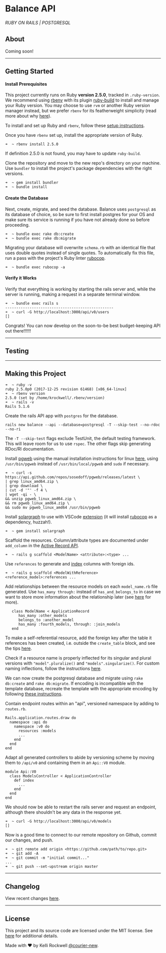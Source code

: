 # Balance API
###### RUBY ON RAILS | POSTGRESQL

## About

<!-- TODO: Add project description/intro -->

Coming soon!

---

## Getting Started

#### Install Prerequisites
This project currently runs on Ruby **version 2.5.0**, tracked in `.ruby-version`. We recommend using [rbenv](https://github.com/rbenv/rbenv) with its plugin [ruby-build](https://github.com/rbenv/ruby-build) to install and manage your Ruby version. You may choose to use `rvm` or another Ruby version manager instead, but we prefer `rbenv` for its featherweight simplicity (read more about why [here](https://github.com/rbenv/rbenv/wiki/Why-rbenv%3F)).

To install and set up Ruby and `rbenv`, follow these [setup instructions](https://gorails.com/setup/).

Once you have `rbenv` set up, install the appropriate version of Ruby.

```
➜  ~ rbenv install 2.5.0
```

If definition 2.5.0 is not found, you may have to update `ruby-build`.

Clone the repository and move to the new repo's directory on your machine. Use `bundler` to install the project's package dependencies with the right versions.

```
➜  ~ gem install bundler
➜  ~ bundle install
```

#### Create the Database

Next, create, migrate, and seed the database. Balance uses `postgresql` as its database of choice, so be sure to first install postgres for your OS and make sure its service is running if you have not already done so before proceeding.
```
➜  ~ bundle exec rake db:create
➜  ~ bundle exec rake db:migrate
```

Migrating your database will overwrite `schema.rb` with an identical file that uses double quotes instead of single quotes. To automatically fix this file, run a pass with the project's Ruby linter [rubocop](https://github.com/rubocop-hq/rubocop).
```
➜  ~ bundle exec rubocop -a
```

#### Verify it Works

Verify that everything is working by starting the rails server and, while the server is running, making a request in a separate terminal window.

```
➜  ~ bundle exec rails s
-------------------------------------------------
➜  ~ curl -G http://localhost:3000/api/v0/users
[]
```

Congrats! You can now develop on the soon-to-be best budget-keeping API out there!!!!!!


---

## Testing

<!-- TODO: Set up tests with rspec -->

---

## Making this Project

```
➜  ~ ruby -v
ruby 2.5.0p0 (2017-12-25 revision 61468) [x86_64-linux]
➜  ~ rbenv version
2.5.0 (set by /home/krockwell/.rbenv/version)
➜  ~ rails -v
Rails 5.1.6
```

Create the rails API app with `postgres` for the database.
```
rails new balance --api --database=postgresql -T --skip-test --no-rdoc --no-ri
```
The `-T --skip-test` flags exclude TestUnit, the default testing framework. This will leave room for us to use `rspec`. The other flags skip generating RDoc/RI documentation.

Install [pgweb](https://github.com/sosedoff/pgweb) using the manual installation instructions for linux [here](https://github.com/sosedoff/pgweb/wiki/Installation), using `/usr/bin/pgweb` instead of `/usr/bin/local/pgweb` and `sudo` if necessary.
```
➜  ~ curl -s https://api.github.com/repos/sosedoff/pgweb/releases/latest \
| grep linux_amd64.zip \
| grep download \
| cut -d '"' -f 4 \
| wget -qi - \
&& unzip pgweb_linux_amd64.zip \
&& rm pgweb_linux_amd64.zip \
&& sudo mv pgweb_linux_amd64 /usr/bin/pgweb
```

Install [solargraph](https://github.com/castwide/solargraph) to use with VSCode [extension](https://github.com/castwide/vscode-solargraph) (it will install [rubocop](https://github.com/rubocop-hq/rubocop) as a dependency, huzzah!).
```
➜  ~ gem install solargraph
```

Scaffold the resources. Column/attribute types are documented under `add_column` in the [Active Record API](http://api.rubyonrails.org/classes/ActiveRecord/ConnectionAdapters/SchemaStatements.html#method-i-add_column).
```
➜  ~ rails g scaffold <ModelName> <attribute>:<type> ...
```

Use `references` to generate and [index](https://stackoverflow.com/questions/7861971/generate-model-using-userreferences-vs-user-idinteger) columns with foreign ids.
```
➜  ~ rails g scaffold <ModelWithReference> <reference_model>:references ...
```

Add relationships between the resource models on each `model_name.rb` file generated. Use `has_many through:` instead of `has_and_belongs_to` in case we want to store more information about the relationship later (see [here](https://stackoverflow.com/questions/2780798/has-and-belongs-to-many-vs-has-many-through) for more).
```
   class ModelName < ApplicationRecord
      has_many :other_models
      belongs_to :another_model
      has_many :fourth_models, through: :join_models
   end
```

To make a self-referential resource, add the foreign key after the table it references has been created, i.e. outside the `create_table` block, and see the tips [here](https://tamouse.github.io/swaac/rails/2015/12/15/self-referential-models-categories/).

Check if a resource name is properly inflected for its singular and plural versions with `"model".pluralize()` and `"models".singularize()`. For custom naming inflections, follow the instructions [here](https://stackoverflow.com/questions/3517989/ruby-on-rails-how-do-you-explicitly-define-plural-names-and-singular-names-in-r).

We can now create the postgresql database and migrate using `rake db:create` and `rake db:migrate`. If encoding is incompatible with the template database, recreate the template with the appropriate encoding by following [these instructions](https://stackoverflow.com/questions/16736891/pgerror-error-new-encoding-utf8-is-incompatible).

Contain endpoint routes within an "api", versioned namespace by adding to `routes.rb`.
```
Rails.application.routes.draw do
  namespace :api do
    namespace :v0 do
      resources :models
      ...
    end
  end
end
```

Adapt all generated controllers to abide by versioning scheme by moving them to `/api/v0` and containing them in an `Api::V0` module.
```
module Api::V0
  class ModelsController < ApplicationController
    def index
      ...
    end
  end
end
```

We should now be able to restart the rails server and request an endpoint, although there shouldn't be any data in the response yet.
```
➜  ~ curl -G http://localhost:3000/api/v0/models
[]
```

Now is a good time to connect to our remote repository on Github, commit our changes, and push.
```
➜  ~ git remote add origin <https://github.com/path/to/repo.git>
➜  ~ git add -A
➜  ~ git commit -m "initial commit..."
...
➜  ~ git push --set-upstream origin master
```

---

## Changelog

View recent changes [here](https://github.com/courier-new/balance-api/blob/master/CHANGELOG.md).

---

## License

This project and its source code are licensed under the MIT license. See [here](https://github.com/courier-new/balance-api/blob/master/LICENSE) for additional details.

Made with ♥ by Kelli Rockwell [@courier-new](https://github.com/courier-new/balance-api/tree/master).